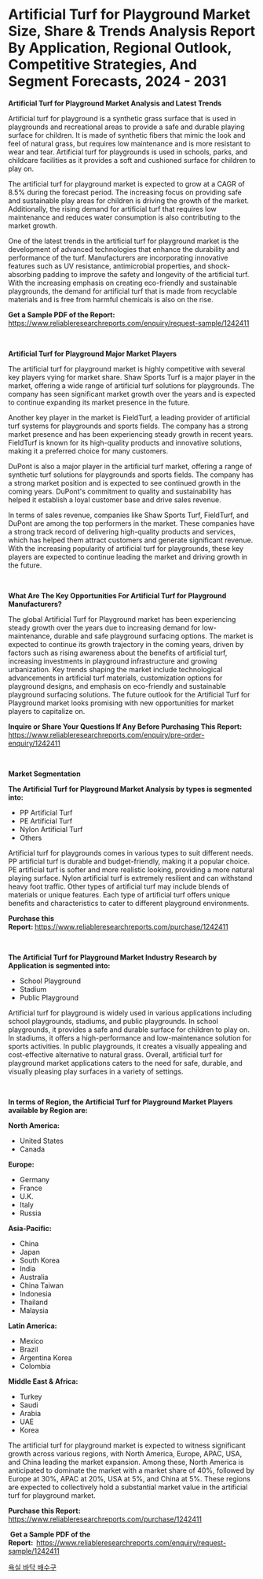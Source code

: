<p><h1>Artificial Turf for Playground Market Size, Share & Trends Analysis Report By Application, Regional Outlook, Competitive Strategies, And Segment Forecasts, 2024 - 2031</h1></p><p><strong>Artificial Turf for Playground Market Analysis and Latest Trends</strong></p>
<p><p>Artificial turf for playground is a synthetic grass surface that is used in playgrounds and recreational areas to provide a safe and durable playing surface for children. It is made of synthetic fibers that mimic the look and feel of natural grass, but requires low maintenance and is more resistant to wear and tear. Artificial turf for playgrounds is used in schools, parks, and childcare facilities as it provides a soft and cushioned surface for children to play on.</p><p>The artificial turf for playground market is expected to grow at a CAGR of 8.5% during the forecast period. The increasing focus on providing safe and sustainable play areas for children is driving the growth of the market. Additionally, the rising demand for artificial turf that requires low maintenance and reduces water consumption is also contributing to the market growth.</p><p>One of the latest trends in the artificial turf for playground market is the development of advanced technologies that enhance the durability and performance of the turf. Manufacturers are incorporating innovative features such as UV resistance, antimicrobial properties, and shock-absorbing padding to improve the safety and longevity of the artificial turf. With the increasing emphasis on creating eco-friendly and sustainable playgrounds, the demand for artificial turf that is made from recyclable materials and is free from harmful chemicals is also on the rise.</p></p>
<p><strong>Get a Sample PDF of the Report:&nbsp;</strong> <a href="https://www.reliableresearchreports.com/enquiry/request-sample/1242411">https://www.reliableresearchreports.com/enquiry/request-sample/1242411</a></p>
<p>&nbsp;</p>
<p><strong>Artificial Turf for Playground Major Market Players</strong></p>
<p><p>The artificial turf for playground market is highly competitive with several key players vying for market share. Shaw Sports Turf is a major player in the market, offering a wide range of artificial turf solutions for playgrounds. The company has seen significant market growth over the years and is expected to continue expanding its market presence in the future. </p><p>Another key player in the market is FieldTurf, a leading provider of artificial turf systems for playgrounds and sports fields. The company has a strong market presence and has been experiencing steady growth in recent years. FieldTurf is known for its high-quality products and innovative solutions, making it a preferred choice for many customers.</p><p>DuPont is also a major player in the artificial turf market, offering a range of synthetic turf solutions for playgrounds and sports fields. The company has a strong market position and is expected to see continued growth in the coming years. DuPont's commitment to quality and sustainability has helped it establish a loyal customer base and drive sales revenue.</p><p>In terms of sales revenue, companies like Shaw Sports Turf, FieldTurf, and DuPont are among the top performers in the market. These companies have a strong track record of delivering high-quality products and services, which has helped them attract customers and generate significant revenue. With the increasing popularity of artificial turf for playgrounds, these key players are expected to continue leading the market and driving growth in the future.</p></p>
<p>&nbsp;</p>
<p><strong>What Are The Key Opportunities For Artificial Turf for Playground Manufacturers?</strong></p>
<p><p>The global Artificial Turf for Playground market has been experiencing steady growth over the years due to increasing demand for low-maintenance, durable and safe playground surfacing options. The market is expected to continue its growth trajectory in the coming years, driven by factors such as rising awareness about the benefits of artificial turf, increasing investments in playground infrastructure and growing urbanization. Key trends shaping the market include technological advancements in artificial turf materials, customization options for playground designs, and emphasis on eco-friendly and sustainable playground surfacing solutions. The future outlook for the Artificial Turf for Playground market looks promising with new opportunities for market players to capitalize on.</p></p>
<p><strong>Inquire or Share Your Questions If Any Before Purchasing This Report:</strong> <a href="https://www.reliableresearchreports.com/enquiry/pre-order-enquiry/1242411">https://www.reliableresearchreports.com/enquiry/pre-order-enquiry/1242411</a></p>
<p>&nbsp;</p>
<p><strong>Market Segmentation</strong></p>
<p><strong>The Artificial Turf for Playground Market Analysis by types is segmented into:</strong></p>
<p><ul><li>PP Artificial Turf</li><li>PE Artificial Turf</li><li>Nylon Artificial Turf</li><li>Others</li></ul></p>
<p><p>Artificial turf for playgrounds comes in various types to suit different needs. PP artificial turf is durable and budget-friendly, making it a popular choice. PE artificial turf is softer and more realistic looking, providing a more natural playing surface. Nylon artificial turf is extremely resilient and can withstand heavy foot traffic. Other types of artificial turf may include blends of materials or unique features. Each type of artificial turf offers unique benefits and characteristics to cater to different playground environments.</p></p>
<p><strong>Purchase this Report:&nbsp;</strong><a href="https://www.reliableresearchreports.com/purchase/1242411">https://www.reliableresearchreports.com/purchase/1242411</a></p>
<p>&nbsp;</p>
<p><strong>The Artificial Turf for Playground Market Industry Research by Application is segmented into:</strong></p>
<p><ul><li>School Playground</li><li>Stadium</li><li>Public Playground</li></ul></p>
<p><p>Artificial turf for playground is widely used in various applications including school playgrounds, stadiums, and public playgrounds. In school playgrounds, it provides a safe and durable surface for children to play on. In stadiums, it offers a high-performance and low-maintenance solution for sports activities. In public playgrounds, it creates a visually appealing and cost-effective alternative to natural grass. Overall, artificial turf for playground market applications caters to the need for safe, durable, and visually pleasing play surfaces in a variety of settings.</p></p>
<p>&nbsp;</p>
<p><strong>In terms of Region, the Artificial Turf for Playground Market Players available by Region are:</strong></p>
<p>
    <p> <strong> North America: </strong>
        <ul>
            <li>United States</li>
            <li>Canada</li>
        </ul>
        </p> 
    <p> <strong> Europe: </strong>
        <ul>
            <li>Germany</li>
            <li>France</li>
            <li>U.K.</li>
            <li>Italy</li>
            <li>Russia</li>
        </ul>
        </p> 
    <p> <strong> Asia-Pacific: </strong>
        <ul>
            <li>China</li>
            <li>Japan</li>
            <li>South Korea</li>
            <li>India</li>
            <li>Australia</li>
            <li>China Taiwan</li>
            <li>Indonesia</li>
            <li>Thailand</li>
            <li>Malaysia</li>
        </ul>
        </p> 
    <p> <strong> Latin America: </strong>
        <ul>
            <li>Mexico</li>
            <li>Brazil</li>
            <li>Argentina Korea</li>
            <li>Colombia</li>
        </ul>
        </p> 
    <p> <strong> Middle East & Africa: </strong>
        <ul>
            <li>Turkey</li>
            <li>Saudi</li>
            <li>Arabia</li>
            <li>UAE</li>
            <li>Korea</li>
        </ul>
    </p>
    </p>
<p><p>The artificial turf for playground market is expected to witness significant growth across various regions, with North America, Europe, APAC, USA, and China leading the market expansion. Among these, North America is anticipated to dominate the market with a market share of 40%, followed by Europe at 30%, APAC at 20%, USA at 5%, and China at 5%. These regions are expected to collectively hold a substantial market value in the artificial turf for playground market.</p></p>
<p><strong>Purchase this Report: </strong><a href="https://www.reliableresearchreports.com/purchase/1242411">https://www.reliableresearchreports.com/purchase/1242411</a></p>
<p>&nbsp;<strong>Get a Sample PDF of the Report:&nbsp;&nbsp;</strong><a href="https://www.reliableresearchreports.com/enquiry/request-sample/1242411">https://www.reliableresearchreports.com/enquiry/request-sample/1242411</a></p>
<p><strong></strong></p>
<p><p><a href="https://github.com/akzkkws047661437/Market-Research-Report-List-1/blob/main/78334145091.md">욕실 바닥 배수구</a></p></p>